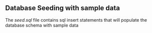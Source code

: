 ## Database Seeding with sample data

The *seed.sql* file contains sql insert statements that will populate the database schema with sample data